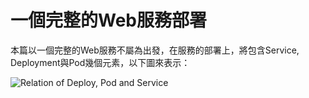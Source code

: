 # 一個完整的Web服務部署

本篇以一個完整的Web服務不屬為出發，在服務的部署上，將包含Service, Deployment與Pod幾個元素，以下圖來表示：

![Relation of Deploy, Pod and Service](/assets/relation-of-svc-pod-deploy.png)